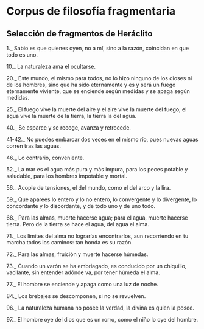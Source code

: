 # Corpus de filosofía fragmentaria

## Selección de fragmentos de Heráclito

1._ Sabio es que quienes oyen, no a mí, sino a la razón, coincidan en que todo es uno.

10._ La naturaleza ama el ocultarse.

20._ Este mundo, el mismo para todos, no lo hizo ninguno de los dioses ni de los hombres, sino que ha sido eternamente y es y será un fuego eternamente viviente, que se enciende según medidas y se apaga según medidas.

25._ El fuego vive la muerte del aire y el aire vive la muerte del fuego; el agua vive la muerte de la tierra, la tierra la del agua.

40._ Se esparce y se recoge, avanza y retrocede.

41-42._ No puedes embarcar dos veces en el mismo río, pues nuevas aguas corren tras las aguas.

46._ Lo contrario, conveniente.

52._ La mar es el agua más pura y más impura, para los peces potable y saludable, para los hombres impotable y mortal.

56._ Acople de tensiones, el del mundo, como el del arco y la lira.

59._ Que aparees lo entero y lo no entero, lo convergente y lo divergente, lo concordante y lo discordante, y de todo uno y de uno todo.

68._ Para las almas, muerte hacerse agua; para el agua, muerte hacerse tierra. Pero de la tierra se hace el agua, del agua el alma.

71._ Los límites del alma no lograrías encontrarlos, aun recorriendo en tu marcha todos los caminos: tan honda es su razón.

72._ Para las almas, fruición y muerte hacerse húmedas.

73._ Cuando un varón se ha embriagado, es conducido por un chiquillo, vacilante, sin entender adónde va, por tener húmeda el alma.

77._ El hombre se enciende y apaga como una luz de noche.

84._ Los brebajes se descomponen, si no se revuelven.

96._ La naturaleza humana no posee la verdad, la divina es quien la posee.

97._ El hombre oye del dios que es un rorro, como el niño lo oye del hombre.
